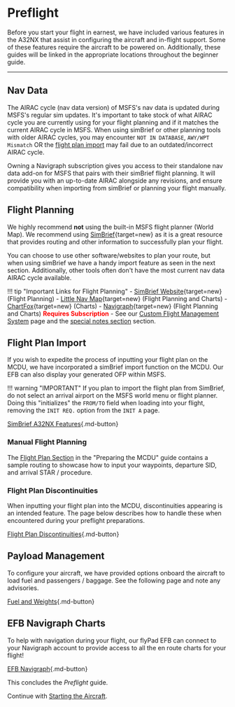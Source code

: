 # Preflight

Before you start your flight in earnest, we have included various features in the A32NX that assist in configuring the aircraft and in-flight support. Some of these features require the aircraft to be powered on. Additionally, these guides will be linked in the appropriate locations throughout the beginner guide. 

---

## Nav Data

The AIRAC cycle (nav data version) of MSFS's nav data is updated during MSFS's regular sim updates. It's important to take stock of what AIRAC cycle you are currently using for 
your flight planning and if it matches the current AIRAC cycle in MSFS. When using simBrief or other planning tools with older AIRAC cycles, you may encounter `NOT IN DATABASE`,
`AWY/WPT Mismatch` OR the [flight plan import](#flight-plan-import) may fail due to an outdated/incorrect AIRAC cycle.

Owning a Navigraph subscription gives you access to their standalone nav data add-on for MSFS that pairs with their simBrief flight planning. It will provide you with an up-to-date AIRAC alongside any revisions, and ensure compatibility when importing from simBrief or planning your flight manually.

## Flight Planning

We highly recommend **not** using the built-in MSFS flight planner (World Map). We recommend using [SimBrief](https://www.simbrief.com/){target=new} as it is a great resource that provides routing and other information to successfully plan your flight. 

You can choose to use other software/websites to plan your route, but when using simBrief we have a handy import feature as seen in the next section. Additionally, other tools often don't have the most current nav data AIRAC cycle available.

!!! tip "Important Links for Flight Planning"
    - [SimBrief Website](https://www.simbrief.com/){target=new} (Flight Planning)
    - [Little Nav Map](https://albar965.github.io/littlenavmap.html){target=new} (Flight Planning and Charts)
    - [ChartFox](https://chartfox.org/){target=new} (Charts)
    - [Navigraph](https://navigraph.com/){target=new} (Flight Planning and Charts) <span style="color:red;">**Requires Subscription**</span>
    - See our [Custom Flight Management System](../../../aircraft/a32nx/feature-guides/cFMS.md) page and the [special notes section](../../../aircraft/a32nx/feature-guides/cFMS.md#special-notes) section.

## Flight Plan Import

If you wish to expedite the process of inputting your flight plan on the MCDU, we have incorporated a simBrief import function on the MCDU. Our EFB can also display your generated OFP within MSFS.

!!! warning "IMPORTANT"
    If you plan to import the flight plan from SimBrief, do not select an arrival airport on the MSFS world menu or flight planner. Doing this "initializes" the `FROM/TO` field when loading into your flight, removing the `INIT REQ.` option from the `INIT A` page.

[SimBrief A32NX Features](../../../aircraft/a32nx/feature-guides/simbrief.md){.md-button}

### Manual Flight Planning

The [Flight Plan Section](preparing-mcdu.md#flight-plan) in the "Preparing the MCDU" guide contains a sample routing to showcase how to input your waypoints, departure SID, and arrival STAR / procedure.

### Flight Plan Discontinuities

When inputting your flight plan into the MCDU, discontinuities appearing is an intended feature. The page below describes how to handle these when encountered during your preflight preparations.

[Flight Plan Discontinuities](preparing-mcdu.md#discontinuity){.md-button}

## Payload Management

To configure your aircraft, we have provided options onboard the aircraft to load fuel and passengers / baggage. See the following page and note any advisories.

[Fuel and Weights](../../../aircraft/a32nx/feature-guides/loading-fuel-weight.md){.md-button}

## EFB Navigraph Charts

To help with navigation during your flight, our flyPad EFB can connect to your Navigraph account to provide access to all the en route charts for your flight!

[EFB Navigraph](../../../aircraft/common/flypados3/charts.md){.md-button}

This concludes the *Preflight* guide.

Continue with [Starting the Aircraft](starting-the-aircraft.md).
